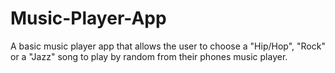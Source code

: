 # Music-Player-App

A basic music player app that allows the user to choose a "Hip/Hop", "Rock" or a "Jazz" song to play by random from their phones music player. 
